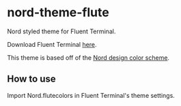 # nord-theme-flute
Nord styled theme for Fluent Terminal.


Download Fluent Terminal [here](https://github.com/felixse/FluentTerminal).

This theme is based off of the [Nord design color scheme](https://www.nordtheme.com/).

## How to use
Import Nord.flutecolors in Fluent Terminal's theme settings. 
